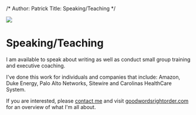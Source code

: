 /*
Author: Patrick
Title: Speaking/Teaching
*/

<div class="searchblob">

<img src="http://www.patrickemclean.com/images/ignite.png">

</div>

# Speaking/Teaching

I am available to speak about writing as well as conduct small group training and executive coaching. 

I've done this work for individuals and companies that include: Amazon, Duke Energy, Palo Alto Networks, Sitewire and Carolinas HealthCare System. 

If you are interested, please [contact me](mailto:patrickemclean@gmail.com) and visit [goodwordsrightorder.com](http://www.goodwordsrightorder.com) for an overview of what I'm all about. 